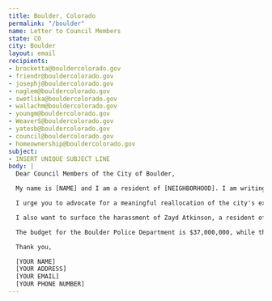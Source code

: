 ```yaml
---
title: Boulder, Colorado
permalink: "/boulder"
name: Letter to Council Members
state: CO
city: Boulder
layout: email
recipients:
- brocketta@bouldercolorado.gov
- friendr@bouldercolorado.gov
- josephj@bouldercolorado.gov
- naglem@bouldercolorado.gov
- swetlika@bouldercolorado.gov
- wallachm@bouldercolorado.gov
- youngm@bouldercolorado.gov
- WeaverS@bouldercolorado.gov
- yatesb@bouldercolorado.gov
- council@bouldercolorado.gov
- homeownership@bouldercolorado.gov
subject:
- INSERT UNIQUE SUBJECT LINE
body: |
  Dear Council Members of the City of Boulder,

  My name is [NAME] and I am a resident of [NEIGHBORHOOD]. I am writing to urge you to defund the Boulder Police Department.

  I urge you to advocate for a meaningful reallocation of the city's expenditures: away from policing, and towards social programs and resources that support housing, jobs, education, health care, child care, and other critical community needs.

  I also want to surface the harassment of Zayd Atkinson, a resident of Boulder and a student at Naropa University, by the Boulder Police Department. Instead of funding the harassment of Boulder residents of color, the city should fund affordable housing and other community programs.

  The budget for the Boulder Police Department is $37,000,000, while the budget for Housing and Human Services is less than $5,000,000. I strongly suggest that the Boulder Police Department be defunded immediately and that the money go towards creating affordable housing within city limits, along with other community programs that invest in restorative justice, mental health, and our youth.

  Thank you,

  [YOUR NAME]
  [YOUR ADDRESS]
  [YOUR EMAIL]
  [YOUR PHONE NUMBER]
---
```


